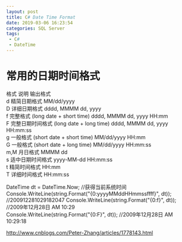 ```yaml
---
layout: post
title: C# Date Time Format
date: 2019-03-06 16:23:54
categories: SQL Server
tags:
 - C#
 - DateTime
---
```

# 常用的日期时间格式 #
格式 说明      输出格式  
d 精简日期格式 MM/dd/yyyy  
D 详细日期格式 dddd, MMMM dd, yyyy  
f  完整格式    (long date + short time) dddd, MMMM dd, yyyy HH:mm  
F 完整日期时间格式 (long date + long time) dddd, MMMM dd, yyyy HH:mm:ss  
g 一般格式 (short date + short time) MM/dd/yyyy HH:mm  
G 一般格式 (short date + long time) MM/dd/yyyy HH:mm:ss  
m,M 月日格式 MMMM dd  
s 适中日期时间格式 yyyy-MM-dd HH:mm:ss  
t 精简时间格式 HH:mm  
T 详细时间格式 HH:mm:ss  

DateTime dt = DateTime.Now; //获得当前系统时间  
Console.WriteLine(string.Format("{0:yyyyMMddHHmmssffff}", dt));    //200912281029182047
Console.WriteLine(string.Format("{0:f}", dt));    //2009年12月28日 AM 10:29  
Console.WriteLine(string.Format("{0:F}", dt));    //2009年12月28日 AM  10:29:18  

http://www.cnblogs.com/Peter-Zhang/articles/1778143.html
